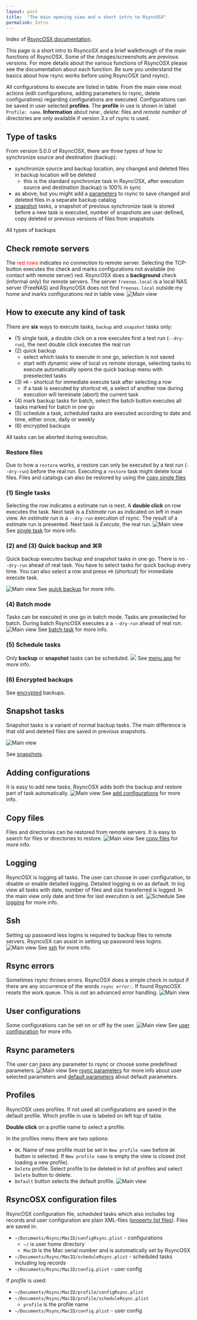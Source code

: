 ```yaml
---
layout: post
title:  "The main opening view and a short intro to RsyncOSX"
permalink: Intro
---
```

Index of [RsyncOSX documentation](/AboutRsyncOSX).

This page is a short intro to RsyncoSX and a brief walkthrough of the main functions of RsyncOSX. Some of the /images/screenshots are previous versions. For more details about the various functions of RsyncOSX please see the documentation about each function. Be sure you understand the basics about how rsync works before using RsyncOSX (and rsync).

All configurations to execute are listed in table. From the main view most actions (edit configurations, adding parameters to rsync, delete configurations) regarding configurations are executed. Configurations can be saved in user selected **profiles**. The **profile** in use is shown in label `Profile: name`. **Information** about *new:*, *delete:* files and *remote number* of directories are only available if version 3.x of rsync is used.

## Type of tasks

From version 5.0.0 of RsyncOSX, there are three types of how to synchronize source and destination (backup):
- synchronize source and backup location, any changed and deleted files in backup location will be deleted
  - this is the standard synchronize task in RsyncOSX, after execution source and destination (backup) is 100% in sync
- as above, but you might add a [parameters](/Parameters) to rsync to save changed and deleted files in a separate backup catalog
- [snapshot](/Snapshots) tasks, a snapshot of previous synchronize task is stored before a new task is executed, number of snapshots are user defined, copy deleted or previous versions of files from snapshots

All types of backups

## Check remote servers

The <span style="color:red">red rows</span> indicates no connection to remote server. Selecting the TCP-button executes the check and marks configurations not available (no contact with remote server) red. RsyncOSX does a **background** check (informal only) for remote servers. The server `freenas.local` is a local NAS server (FreeNAS) and RsyncOSX does not find `freenas.local` outside my home and marks configurations red in table view.
![Main view](/images/screenshots/master/main1.png)

## How to execute any kind of task

There are **six** ways to execute tasks, `backup` and `snapshot` tasks only:
- (1) single task, a double click on a row executes first a test run (`--dry-run`), the next double click executes the real run
- (2) quick backup
  - select which tasks to execute in one go, selection is not saved
  - start with dynamic view of local vs remote storage, selecting tasks to execute automatically opens the quick backup menu with preselected tasks
- (3) `⌘R` - shortcut for immediate execute task after selecting a row
  - if a task is executed by shortcut `⌘R`, a select of another row during execution will terminate (abort) the current task
- (4) mark backup tasks for batch, select the batch button executes all tasks marked for batch in one go
- (5) schedule a task, scheduled tasks are executed according to date and time, either once, daily or weekly
- (6) encrypted backups

All tasks can be aborted during execution.

### Restore files

Due to how a `restore` works, a restore can only be executed by a test run (`--dry-run`) before the real run. Executing a `restore` task might delete local files. Files and catalogs can also be restored by using the [copy single files](/CopySingleFiles)

### (1) Single tasks

Selecting the row indicates a estimate run is next. A **double click** on row executes the task. Next task is a *Estimate* run as indicated on left in main view. An *estimate* run is a `--dry-run` execution of rsync. The result of a estimate run is presented. Next task is *Execute*, the real run.
![Main view](/images/screenshots/master/main2.png)
See [single task](/SingleTask) for more info.

### (2) and (3) Quick backup and ⌘R

Quick backup executes backup and snapshot tasks in one go. There is no `--dry-run` ahead of real task. You have to select tasks for quick backup every time. You can also select a row and press `⌘R` (shortcut) for immediate execute task.

![Main view](/images/screenshots/master/quickbackup/quick1.png)
See [quick backup](/Quickbackup) for more info.

### (4) Batch mode

Tasks can be executed in one go in batch mode. Tasks are preselected for batch. During batch RsyncOSX executes a a `--dry-run` ahead of real run.
![Main view](/images/screenshots/master/batchexecuting.png)
See [batch task](/BatchTask) for more info.

### (5) Schedule tasks

Only **backup** or **snapshot** tasks can be scheduled.
![](/images/screenshots/master/menuapp/sched4.png)
See [menu app](/Menuapp) for more info.

### (6) Encrypted backups

See [encrypted](/Encrypted) backups.

## Snapshot tasks

Snapshot tasks is a variant of normal backup tasks. The main difference is that old and deleted files are saved in previous snapshots.

![Main view](/images/screenshots/master/snapshots/readyforbackup.png)

See [snapshots](/Snapshots).

## Adding configurations

It is easy to add new tasks. RsyncOSX adds both the backup and restore part of task automatically.
![Main view](/images/screenshots/master/add/add1.png)
See [add configurations](/AddConfigurations) for more info.

## Copy files

Files and directories can be restored from remote servers. It is easy to search for files or directories to restore.
![Main view](/images/screenshots/master/copyfiles.png)
See [copy files](/CopySingleFiles) for more info.

## Logging

RsyncOSX is logging all tasks. The user can choose in user configuration, to disable or enable detailed logging. Detailed logging is on as default. In log view all tasks with date, number of files and size transferred is logged. In the main view only date and time for last execution is set.
![Schedule](/images/screenshots/master/logging/log1.png)
See [logging](/Logging) for more info.

## Ssh

Setting up password less logins is required to backup files to remote servers. RsyncoSX can assist in setting up password less logins.
![Main view](/images/screenshots/master/ssh/ssh.png)
See [ssh](/ssh) for more info.

## Rsync errors

Sometimes rsync throws errors. RsyncOSX does a simple check in output if there are any occurrence of the words `rsync error:`. If found RsyncOSX resets the work queue. This is *not* an advanced error handling.
![Main view](/images/screenshots/master/error.png)

## User configurations

Some configurations can be set on or off by the user.
![Main view](/images/screenshots/master/userconfig.png)
See [user configuration](/UserConfiguration) for more info.

## Rsync parameters

The user can pass any parameter to rsync or choose some predefined parameters.
![Main view](/images/screenshots/master/rsyncparameters.png)
See [rsync parameters](/Parameters) for more info about user selected parameters and [default parameters](/RsyncParameters) about default parameters.

## Profiles

RsyncOSX uses profiles. If not used all configurations are saved in the default profile. Which profile in use is labeled on left top of table.

**Double click** on a profile name to select a profile.

In the profiles menu there are two options:

- `OK`. Name of new profile must be set in `New profile name` before `OK` button is selected. If `New profile name` is empty the view is closed (not loading a new profile).
- `Delete` profile. Select profile to be deleted in list of profiles and select `Delete` button to delete.
- `Default` button selects the default profile.
![Main view](/images/screenshots/master/profile.png)

## RsyncOSX configuration files

RsyncOSX configuration file, scheduled tasks which also includes log records and user configuration are plain XML-files ([property list files](https://en.wikipedia.org/wiki/Property_list)). Files are saved in:

- `~/Documents/Rsync/MacID/configRsync.plist` - configurations
  - `~/` is user home directory
  - `MacID` is the Mac serial number and is automatically set by RsyncOSX
- `~/Documents/Rsync/MacID/scheduleRsync.plist` - scheduled tasks including log records
- `~/Documents/Rsync/MacID/config.plist` - user config

If _profile_ is used:

- `~/Documents/Rsync/MacID/profile/configRsync.plist`
- `~/Documents/Rsync/MacID/profile/scheduleRsync.plist`
  - `profile` is the profile name
- `~/Documents/Rsync/MacID/config.plist` - user config
